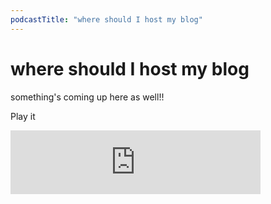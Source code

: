 ```yaml
---
podcastTitle: "where should I host my blog"
---
```


# where should I host my blog

something's coming up here as well!!

Play it

<iframe src="https://anchor.fm/tanaypratap/embed/episodes/where-should-I-host-my-blog-ecrlsg/a-a1usoo4" height="102px" width="400px" frameborder="0" scrolling="no"></iframe>
